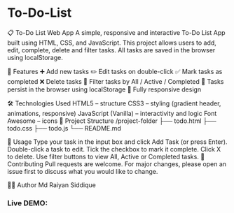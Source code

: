 # To-Do-List
📋 To-Do List Web App
A simple, responsive and interactive To-Do List App built using HTML, CSS, and JavaScript.
This project allows users to add, edit, complete, delete and filter tasks. All tasks are saved in the browser using localStorage.


🚀 Features
➕ Add new tasks
✏️ Edit tasks on double-click
✅ Mark tasks as completed
❌ Delete tasks
🔎 Filter tasks by All / Active / Completed
💾 Tasks persist in the browser using localStorage
📱 Fully responsive design


🛠️ Technologies Used
HTML5 – structure
CSS3 – styling (gradient header, animations, responsive)
JavaScript (Vanilla) – interactivity and logic
Font Awesome – icons
📂 Project Structure
/project-folder
  ├── todo.html
  ├── todo.css
  ├── todo.js
  └── README.md

📝 Usage
Type your task in the input box and click Add Task (or press Enter).
Double-click a task to edit.
Tick the checkbox to mark it complete.
Click X to delete.
Use filter buttons to view All, Active or Completed tasks.
🤝 Contributing
Pull requests are welcome. For major changes, please open an issue first to discuss what you would like to change.

🧑‍💻 Author
Md Raiyan Siddique

### Live DEMO:
